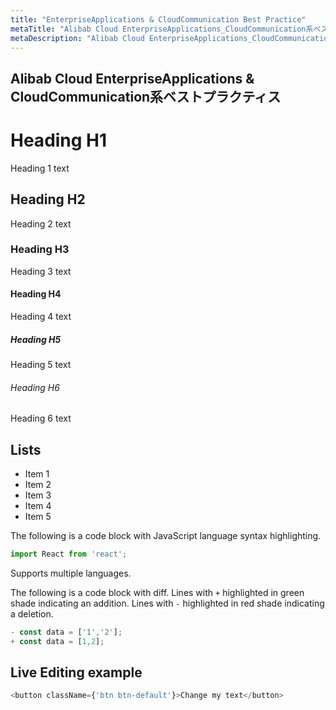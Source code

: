 ```yaml
---
title: "EnterpriseApplications & CloudCommunication Best Practice"
metaTitle: "Alibab Cloud EnterpriseApplications_CloudCommunication系ベストプラクティス"
metaDescription: "Alibab Cloud EnterpriseApplications_CloudCommunication系ベストプラクティス"
---
```


## Alibab Cloud EnterpriseApplications & CloudCommunication系ベストプラクティス


# Heading H1
Heading 1 text

## Heading H2
Heading 2 text

### Heading H3
Heading 3 text

#### Heading H4
Heading 4 text

##### Heading H5
Heading 5 text

###### Heading H6
Heading 6 text

## Lists
- Item 1
- Item 2
- Item 3
- Item 4
- Item 5

The following is a code block with JavaScript language syntax highlighting.

```javascript
import React from 'react';
```

Supports multiple languages.

The following is a code block with diff. Lines with `+` highlighted in green shade indicating an addition. Lines with `-` highlighted in red shade indicating a deletion.

```javascript
- const data = ['1','2'];
+ const data = [1,2];
```

## Live Editing example

```javascript react-live=true
<button className={'btn btn-default'}>Change my text</button>
```

